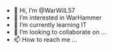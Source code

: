 - 👋 Hi, I’m @WarWilL57
- 👀 I’m interested in WarHammer
- 🌱 I’m currently learning IT
- 💞️ I’m looking to collaborate on ...
- 📫 How to reach me ...

<!---
WarWilL57/WarWilL57 is a ✨ special ✨ repository because its `README.md` (this file) appears on your GitHub profile.
You can click the Preview link to take a look at your changes.
--->
